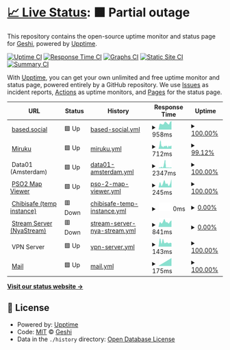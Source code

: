 # [📈 Live Status](https://demo.upptime.js.org): <!--live status--> **🟧 Partial outage**

This repository contains the open-source uptime monitor and status page for [Geshi](geshii.moe), powered by [Upptime](https://github.com/upptime/upptime).

[![Uptime CI](https://github.com/geshii/status/workflows/Uptime%20CI/badge.svg)](https://github.com/geshii/status/actions?query=workflow%3A%22Uptime+CI%22)
[![Response Time CI](https://github.com/geshii/status/workflows/Response%20Time%20CI/badge.svg)](https://github.com/geshii/status/actions?query=workflow%3A%22Response+Time+CI%22)
[![Graphs CI](https://github.com/geshii/status/workflows/Graphs%20CI/badge.svg)](https://github.com/geshii/status/actions?query=workflow%3A%22Graphs+CI%22)
[![Static Site CI](https://github.com/geshii/status/workflows/Static%20Site%20CI/badge.svg)](https://github.com/geshii/status/actions?query=workflow%3A%22Static+Site+CI%22)
[![Summary CI](https://github.com/geshii/status/workflows/Summary%20CI/badge.svg)](https://github.com/geshii/status/actions?query=workflow%3A%22Summary+CI%22)

With [Upptime](https://upptime.js.org), you can get your own unlimited and free uptime monitor and status page, powered entirely by a GitHub repository. We use [Issues](https://github.com/geshii/status/issues) as incident reports, [Actions](https://github.com/geshii/status/actions) as uptime monitors, and [Pages](https://demo.upptime.js.org) for the status page.

<!--start: status pages-->
<!-- This summary is generated by Upptime (https://github.com/upptime/upptime) -->
<!-- Do not edit this manually, your changes will be overwritten -->
<!-- prettier-ignore -->
| URL | Status | History | Response Time | Uptime |
| --- | ------ | ------- | ------------- | ------ |
| <img alt="" src="https://based.social/favicon.ico" height="13"> [based.social](https://based.social) | 🟩 Up | [based-social.yml](https://github.com/geshii/status/commits/HEAD/history/based-social.yml) | <details><summary><img alt="Response time graph" src="./graphs/based-social/response-time-week.png" height="20"> 958ms</summary><br><a href="https://status.miruku.cafe/history/based-social"><img alt="Response time 822" src="https://img.shields.io/endpoint?url=https%3A%2F%2Fraw.githubusercontent.com%2Fgeshii%2Fstatus%2FHEAD%2Fapi%2Fbased-social%2Fresponse-time.json"></a><br><a href="https://status.miruku.cafe/history/based-social"><img alt="24-hour response time 927" src="https://img.shields.io/endpoint?url=https%3A%2F%2Fraw.githubusercontent.com%2Fgeshii%2Fstatus%2FHEAD%2Fapi%2Fbased-social%2Fresponse-time-day.json"></a><br><a href="https://status.miruku.cafe/history/based-social"><img alt="7-day response time 958" src="https://img.shields.io/endpoint?url=https%3A%2F%2Fraw.githubusercontent.com%2Fgeshii%2Fstatus%2FHEAD%2Fapi%2Fbased-social%2Fresponse-time-week.json"></a><br><a href="https://status.miruku.cafe/history/based-social"><img alt="30-day response time 842" src="https://img.shields.io/endpoint?url=https%3A%2F%2Fraw.githubusercontent.com%2Fgeshii%2Fstatus%2FHEAD%2Fapi%2Fbased-social%2Fresponse-time-month.json"></a><br><a href="https://status.miruku.cafe/history/based-social"><img alt="1-year response time 822" src="https://img.shields.io/endpoint?url=https%3A%2F%2Fraw.githubusercontent.com%2Fgeshii%2Fstatus%2FHEAD%2Fapi%2Fbased-social%2Fresponse-time-year.json"></a></details> | <details><summary><a href="https://status.miruku.cafe/history/based-social">100.00%</a></summary><a href="https://status.miruku.cafe/history/based-social"><img alt="All-time uptime 77.04%" src="https://img.shields.io/endpoint?url=https%3A%2F%2Fraw.githubusercontent.com%2Fgeshii%2Fstatus%2FHEAD%2Fapi%2Fbased-social%2Fuptime.json"></a><br><a href="https://status.miruku.cafe/history/based-social"><img alt="24-hour uptime 100.00%" src="https://img.shields.io/endpoint?url=https%3A%2F%2Fraw.githubusercontent.com%2Fgeshii%2Fstatus%2FHEAD%2Fapi%2Fbased-social%2Fuptime-day.json"></a><br><a href="https://status.miruku.cafe/history/based-social"><img alt="7-day uptime 100.00%" src="https://img.shields.io/endpoint?url=https%3A%2F%2Fraw.githubusercontent.com%2Fgeshii%2Fstatus%2FHEAD%2Fapi%2Fbased-social%2Fuptime-week.json"></a><br><a href="https://status.miruku.cafe/history/based-social"><img alt="30-day uptime 49.01%" src="https://img.shields.io/endpoint?url=https%3A%2F%2Fraw.githubusercontent.com%2Fgeshii%2Fstatus%2FHEAD%2Fapi%2Fbased-social%2Fuptime-month.json"></a><br><a href="https://status.miruku.cafe/history/based-social"><img alt="1-year uptime 77.04%" src="https://img.shields.io/endpoint?url=https%3A%2F%2Fraw.githubusercontent.com%2Fgeshii%2Fstatus%2FHEAD%2Fapi%2Fbased-social%2Fuptime-year.json"></a></details>
| <img alt="" src="https://miruku.cafe/favicon.ico" height="13"> [Miruku](https://miruku.cafe) | 🟩 Up | [miruku.yml](https://github.com/geshii/status/commits/HEAD/history/miruku.yml) | <details><summary><img alt="Response time graph" src="./graphs/miruku/response-time-week.png" height="20"> 712ms</summary><br><a href="https://status.miruku.cafe/history/miruku"><img alt="Response time 871" src="https://img.shields.io/endpoint?url=https%3A%2F%2Fraw.githubusercontent.com%2Fgeshii%2Fstatus%2FHEAD%2Fapi%2Fmiruku%2Fresponse-time.json"></a><br><a href="https://status.miruku.cafe/history/miruku"><img alt="24-hour response time 625" src="https://img.shields.io/endpoint?url=https%3A%2F%2Fraw.githubusercontent.com%2Fgeshii%2Fstatus%2FHEAD%2Fapi%2Fmiruku%2Fresponse-time-day.json"></a><br><a href="https://status.miruku.cafe/history/miruku"><img alt="7-day response time 712" src="https://img.shields.io/endpoint?url=https%3A%2F%2Fraw.githubusercontent.com%2Fgeshii%2Fstatus%2FHEAD%2Fapi%2Fmiruku%2Fresponse-time-week.json"></a><br><a href="https://status.miruku.cafe/history/miruku"><img alt="30-day response time 1073" src="https://img.shields.io/endpoint?url=https%3A%2F%2Fraw.githubusercontent.com%2Fgeshii%2Fstatus%2FHEAD%2Fapi%2Fmiruku%2Fresponse-time-month.json"></a><br><a href="https://status.miruku.cafe/history/miruku"><img alt="1-year response time 871" src="https://img.shields.io/endpoint?url=https%3A%2F%2Fraw.githubusercontent.com%2Fgeshii%2Fstatus%2FHEAD%2Fapi%2Fmiruku%2Fresponse-time-year.json"></a></details> | <details><summary><a href="https://status.miruku.cafe/history/miruku">99.12%</a></summary><a href="https://status.miruku.cafe/history/miruku"><img alt="All-time uptime 99.66%" src="https://img.shields.io/endpoint?url=https%3A%2F%2Fraw.githubusercontent.com%2Fgeshii%2Fstatus%2FHEAD%2Fapi%2Fmiruku%2Fuptime.json"></a><br><a href="https://status.miruku.cafe/history/miruku"><img alt="24-hour uptime 100.00%" src="https://img.shields.io/endpoint?url=https%3A%2F%2Fraw.githubusercontent.com%2Fgeshii%2Fstatus%2FHEAD%2Fapi%2Fmiruku%2Fuptime-day.json"></a><br><a href="https://status.miruku.cafe/history/miruku"><img alt="7-day uptime 99.12%" src="https://img.shields.io/endpoint?url=https%3A%2F%2Fraw.githubusercontent.com%2Fgeshii%2Fstatus%2FHEAD%2Fapi%2Fmiruku%2Fuptime-week.json"></a><br><a href="https://status.miruku.cafe/history/miruku"><img alt="30-day uptime 99.70%" src="https://img.shields.io/endpoint?url=https%3A%2F%2Fraw.githubusercontent.com%2Fgeshii%2Fstatus%2FHEAD%2Fapi%2Fmiruku%2Fuptime-month.json"></a><br><a href="https://status.miruku.cafe/history/miruku"><img alt="1-year uptime 99.66%" src="https://img.shields.io/endpoint?url=https%3A%2F%2Fraw.githubusercontent.com%2Fgeshii%2Fstatus%2FHEAD%2Fapi%2Fmiruku%2Fuptime-year.json"></a></details>
| <img alt="" src="https://cdn-icons-png.flaticon.com/512/1925/1925155.png" height="13"> Data01 (Amsterdam) | 🟩 Up | [data01-amsterdam.yml](https://github.com/geshii/status/commits/HEAD/history/data01-amsterdam.yml) | <details><summary><img alt="Response time graph" src="./graphs/data01-amsterdam/response-time-week.png" height="20"> 2347ms</summary><br><a href="https://status.miruku.cafe/history/data01-amsterdam"><img alt="Response time 1077" src="https://img.shields.io/endpoint?url=https%3A%2F%2Fraw.githubusercontent.com%2Fgeshii%2Fstatus%2FHEAD%2Fapi%2Fdata01-amsterdam%2Fresponse-time.json"></a><br><a href="https://status.miruku.cafe/history/data01-amsterdam"><img alt="24-hour response time 974" src="https://img.shields.io/endpoint?url=https%3A%2F%2Fraw.githubusercontent.com%2Fgeshii%2Fstatus%2FHEAD%2Fapi%2Fdata01-amsterdam%2Fresponse-time-day.json"></a><br><a href="https://status.miruku.cafe/history/data01-amsterdam"><img alt="7-day response time 2347" src="https://img.shields.io/endpoint?url=https%3A%2F%2Fraw.githubusercontent.com%2Fgeshii%2Fstatus%2FHEAD%2Fapi%2Fdata01-amsterdam%2Fresponse-time-week.json"></a><br><a href="https://status.miruku.cafe/history/data01-amsterdam"><img alt="30-day response time 1375" src="https://img.shields.io/endpoint?url=https%3A%2F%2Fraw.githubusercontent.com%2Fgeshii%2Fstatus%2FHEAD%2Fapi%2Fdata01-amsterdam%2Fresponse-time-month.json"></a><br><a href="https://status.miruku.cafe/history/data01-amsterdam"><img alt="1-year response time 1077" src="https://img.shields.io/endpoint?url=https%3A%2F%2Fraw.githubusercontent.com%2Fgeshii%2Fstatus%2FHEAD%2Fapi%2Fdata01-amsterdam%2Fresponse-time-year.json"></a></details> | <details><summary><a href="https://status.miruku.cafe/history/data01-amsterdam">100.00%</a></summary><a href="https://status.miruku.cafe/history/data01-amsterdam"><img alt="All-time uptime 100.00%" src="https://img.shields.io/endpoint?url=https%3A%2F%2Fraw.githubusercontent.com%2Fgeshii%2Fstatus%2FHEAD%2Fapi%2Fdata01-amsterdam%2Fuptime.json"></a><br><a href="https://status.miruku.cafe/history/data01-amsterdam"><img alt="24-hour uptime 100.00%" src="https://img.shields.io/endpoint?url=https%3A%2F%2Fraw.githubusercontent.com%2Fgeshii%2Fstatus%2FHEAD%2Fapi%2Fdata01-amsterdam%2Fuptime-day.json"></a><br><a href="https://status.miruku.cafe/history/data01-amsterdam"><img alt="7-day uptime 100.00%" src="https://img.shields.io/endpoint?url=https%3A%2F%2Fraw.githubusercontent.com%2Fgeshii%2Fstatus%2FHEAD%2Fapi%2Fdata01-amsterdam%2Fuptime-week.json"></a><br><a href="https://status.miruku.cafe/history/data01-amsterdam"><img alt="30-day uptime 100.00%" src="https://img.shields.io/endpoint?url=https%3A%2F%2Fraw.githubusercontent.com%2Fgeshii%2Fstatus%2FHEAD%2Fapi%2Fdata01-amsterdam%2Fuptime-month.json"></a><br><a href="https://status.miruku.cafe/history/data01-amsterdam"><img alt="1-year uptime 100.00%" src="https://img.shields.io/endpoint?url=https%3A%2F%2Fraw.githubusercontent.com%2Fgeshii%2Fstatus%2FHEAD%2Fapi%2Fdata01-amsterdam%2Fuptime-year.json"></a></details>
| <img alt="" src="http://map.geshii.moe/favicon.ico" height="13"> [PSO2 Map Viewer](http://map.geshii.moe) | 🟩 Up | [pso-2-map-viewer.yml](https://github.com/geshii/status/commits/HEAD/history/pso-2-map-viewer.yml) | <details><summary><img alt="Response time graph" src="./graphs/pso-2-map-viewer/response-time-week.png" height="20"> 245ms</summary><br><a href="https://status.miruku.cafe/history/pso-2-map-viewer"><img alt="Response time 267" src="https://img.shields.io/endpoint?url=https%3A%2F%2Fraw.githubusercontent.com%2Fgeshii%2Fstatus%2FHEAD%2Fapi%2Fpso-2-map-viewer%2Fresponse-time.json"></a><br><a href="https://status.miruku.cafe/history/pso-2-map-viewer"><img alt="24-hour response time 314" src="https://img.shields.io/endpoint?url=https%3A%2F%2Fraw.githubusercontent.com%2Fgeshii%2Fstatus%2FHEAD%2Fapi%2Fpso-2-map-viewer%2Fresponse-time-day.json"></a><br><a href="https://status.miruku.cafe/history/pso-2-map-viewer"><img alt="7-day response time 245" src="https://img.shields.io/endpoint?url=https%3A%2F%2Fraw.githubusercontent.com%2Fgeshii%2Fstatus%2FHEAD%2Fapi%2Fpso-2-map-viewer%2Fresponse-time-week.json"></a><br><a href="https://status.miruku.cafe/history/pso-2-map-viewer"><img alt="30-day response time 282" src="https://img.shields.io/endpoint?url=https%3A%2F%2Fraw.githubusercontent.com%2Fgeshii%2Fstatus%2FHEAD%2Fapi%2Fpso-2-map-viewer%2Fresponse-time-month.json"></a><br><a href="https://status.miruku.cafe/history/pso-2-map-viewer"><img alt="1-year response time 267" src="https://img.shields.io/endpoint?url=https%3A%2F%2Fraw.githubusercontent.com%2Fgeshii%2Fstatus%2FHEAD%2Fapi%2Fpso-2-map-viewer%2Fresponse-time-year.json"></a></details> | <details><summary><a href="https://status.miruku.cafe/history/pso-2-map-viewer">100.00%</a></summary><a href="https://status.miruku.cafe/history/pso-2-map-viewer"><img alt="All-time uptime 100.00%" src="https://img.shields.io/endpoint?url=https%3A%2F%2Fraw.githubusercontent.com%2Fgeshii%2Fstatus%2FHEAD%2Fapi%2Fpso-2-map-viewer%2Fuptime.json"></a><br><a href="https://status.miruku.cafe/history/pso-2-map-viewer"><img alt="24-hour uptime 100.00%" src="https://img.shields.io/endpoint?url=https%3A%2F%2Fraw.githubusercontent.com%2Fgeshii%2Fstatus%2FHEAD%2Fapi%2Fpso-2-map-viewer%2Fuptime-day.json"></a><br><a href="https://status.miruku.cafe/history/pso-2-map-viewer"><img alt="7-day uptime 100.00%" src="https://img.shields.io/endpoint?url=https%3A%2F%2Fraw.githubusercontent.com%2Fgeshii%2Fstatus%2FHEAD%2Fapi%2Fpso-2-map-viewer%2Fuptime-week.json"></a><br><a href="https://status.miruku.cafe/history/pso-2-map-viewer"><img alt="30-day uptime 100.00%" src="https://img.shields.io/endpoint?url=https%3A%2F%2Fraw.githubusercontent.com%2Fgeshii%2Fstatus%2FHEAD%2Fapi%2Fpso-2-map-viewer%2Fuptime-month.json"></a><br><a href="https://status.miruku.cafe/history/pso-2-map-viewer"><img alt="1-year uptime 100.00%" src="https://img.shields.io/endpoint?url=https%3A%2F%2Fraw.githubusercontent.com%2Fgeshii%2Fstatus%2FHEAD%2Fapi%2Fpso-2-map-viewer%2Fuptime-year.json"></a></details>
| <img alt="" src="http://files.geshii.moe/favicon.ico" height="13"> [Chibisafe (temp instance)](http://files.geshii.moe) | 🟥 Down | [chibisafe-temp-instance.yml](https://github.com/geshii/status/commits/HEAD/history/chibisafe-temp-instance.yml) | <details><summary><img alt="Response time graph" src="./graphs/chibisafe-temp-instance/response-time-week.png" height="20"> 0ms</summary><br><a href="https://status.miruku.cafe/history/chibisafe-temp-instance"><img alt="Response time 230" src="https://img.shields.io/endpoint?url=https%3A%2F%2Fraw.githubusercontent.com%2Fgeshii%2Fstatus%2FHEAD%2Fapi%2Fchibisafe-temp-instance%2Fresponse-time.json"></a><br><a href="https://status.miruku.cafe/history/chibisafe-temp-instance"><img alt="24-hour response time 0" src="https://img.shields.io/endpoint?url=https%3A%2F%2Fraw.githubusercontent.com%2Fgeshii%2Fstatus%2FHEAD%2Fapi%2Fchibisafe-temp-instance%2Fresponse-time-day.json"></a><br><a href="https://status.miruku.cafe/history/chibisafe-temp-instance"><img alt="7-day response time 0" src="https://img.shields.io/endpoint?url=https%3A%2F%2Fraw.githubusercontent.com%2Fgeshii%2Fstatus%2FHEAD%2Fapi%2Fchibisafe-temp-instance%2Fresponse-time-week.json"></a><br><a href="https://status.miruku.cafe/history/chibisafe-temp-instance"><img alt="30-day response time 0" src="https://img.shields.io/endpoint?url=https%3A%2F%2Fraw.githubusercontent.com%2Fgeshii%2Fstatus%2FHEAD%2Fapi%2Fchibisafe-temp-instance%2Fresponse-time-month.json"></a><br><a href="https://status.miruku.cafe/history/chibisafe-temp-instance"><img alt="1-year response time 230" src="https://img.shields.io/endpoint?url=https%3A%2F%2Fraw.githubusercontent.com%2Fgeshii%2Fstatus%2FHEAD%2Fapi%2Fchibisafe-temp-instance%2Fresponse-time-year.json"></a></details> | <details><summary><a href="https://status.miruku.cafe/history/chibisafe-temp-instance">0.00%</a></summary><a href="https://status.miruku.cafe/history/chibisafe-temp-instance"><img alt="All-time uptime 0.78%" src="https://img.shields.io/endpoint?url=https%3A%2F%2Fraw.githubusercontent.com%2Fgeshii%2Fstatus%2FHEAD%2Fapi%2Fchibisafe-temp-instance%2Fuptime.json"></a><br><a href="https://status.miruku.cafe/history/chibisafe-temp-instance"><img alt="24-hour uptime 0.00%" src="https://img.shields.io/endpoint?url=https%3A%2F%2Fraw.githubusercontent.com%2Fgeshii%2Fstatus%2FHEAD%2Fapi%2Fchibisafe-temp-instance%2Fuptime-day.json"></a><br><a href="https://status.miruku.cafe/history/chibisafe-temp-instance"><img alt="7-day uptime 0.00%" src="https://img.shields.io/endpoint?url=https%3A%2F%2Fraw.githubusercontent.com%2Fgeshii%2Fstatus%2FHEAD%2Fapi%2Fchibisafe-temp-instance%2Fuptime-week.json"></a><br><a href="https://status.miruku.cafe/history/chibisafe-temp-instance"><img alt="30-day uptime 0.00%" src="https://img.shields.io/endpoint?url=https%3A%2F%2Fraw.githubusercontent.com%2Fgeshii%2Fstatus%2FHEAD%2Fapi%2Fchibisafe-temp-instance%2Fuptime-month.json"></a><br><a href="https://status.miruku.cafe/history/chibisafe-temp-instance"><img alt="1-year uptime 0.78%" src="https://img.shields.io/endpoint?url=https%3A%2F%2Fraw.githubusercontent.com%2Fgeshii%2Fstatus%2FHEAD%2Fapi%2Fchibisafe-temp-instance%2Fuptime-year.json"></a></details>
| <img alt="" src="http://stream.geshii.moe/favicon.ico" height="13"> [Stream Server (NyaStream)](http://stream.geshii.moe) | 🟥 Down | [stream-server-nya-stream.yml](https://github.com/geshii/status/commits/HEAD/history/stream-server-nya-stream.yml) | <details><summary><img alt="Response time graph" src="./graphs/stream-server-nya-stream/response-time-week.png" height="20"> 841ms</summary><br><a href="https://status.miruku.cafe/history/stream-server-nya-stream"><img alt="Response time 807" src="https://img.shields.io/endpoint?url=https%3A%2F%2Fraw.githubusercontent.com%2Fgeshii%2Fstatus%2FHEAD%2Fapi%2Fstream-server-nya-stream%2Fresponse-time.json"></a><br><a href="https://status.miruku.cafe/history/stream-server-nya-stream"><img alt="24-hour response time 749" src="https://img.shields.io/endpoint?url=https%3A%2F%2Fraw.githubusercontent.com%2Fgeshii%2Fstatus%2FHEAD%2Fapi%2Fstream-server-nya-stream%2Fresponse-time-day.json"></a><br><a href="https://status.miruku.cafe/history/stream-server-nya-stream"><img alt="7-day response time 841" src="https://img.shields.io/endpoint?url=https%3A%2F%2Fraw.githubusercontent.com%2Fgeshii%2Fstatus%2FHEAD%2Fapi%2Fstream-server-nya-stream%2Fresponse-time-week.json"></a><br><a href="https://status.miruku.cafe/history/stream-server-nya-stream"><img alt="30-day response time 807" src="https://img.shields.io/endpoint?url=https%3A%2F%2Fraw.githubusercontent.com%2Fgeshii%2Fstatus%2FHEAD%2Fapi%2Fstream-server-nya-stream%2Fresponse-time-month.json"></a><br><a href="https://status.miruku.cafe/history/stream-server-nya-stream"><img alt="1-year response time 807" src="https://img.shields.io/endpoint?url=https%3A%2F%2Fraw.githubusercontent.com%2Fgeshii%2Fstatus%2FHEAD%2Fapi%2Fstream-server-nya-stream%2Fresponse-time-year.json"></a></details> | <details><summary><a href="https://status.miruku.cafe/history/stream-server-nya-stream">0.00%</a></summary><a href="https://status.miruku.cafe/history/stream-server-nya-stream"><img alt="All-time uptime 21.60%" src="https://img.shields.io/endpoint?url=https%3A%2F%2Fraw.githubusercontent.com%2Fgeshii%2Fstatus%2FHEAD%2Fapi%2Fstream-server-nya-stream%2Fuptime.json"></a><br><a href="https://status.miruku.cafe/history/stream-server-nya-stream"><img alt="24-hour uptime 0.00%" src="https://img.shields.io/endpoint?url=https%3A%2F%2Fraw.githubusercontent.com%2Fgeshii%2Fstatus%2FHEAD%2Fapi%2Fstream-server-nya-stream%2Fuptime-day.json"></a><br><a href="https://status.miruku.cafe/history/stream-server-nya-stream"><img alt="7-day uptime 0.00%" src="https://img.shields.io/endpoint?url=https%3A%2F%2Fraw.githubusercontent.com%2Fgeshii%2Fstatus%2FHEAD%2Fapi%2Fstream-server-nya-stream%2Fuptime-week.json"></a><br><a href="https://status.miruku.cafe/history/stream-server-nya-stream"><img alt="30-day uptime 21.60%" src="https://img.shields.io/endpoint?url=https%3A%2F%2Fraw.githubusercontent.com%2Fgeshii%2Fstatus%2FHEAD%2Fapi%2Fstream-server-nya-stream%2Fuptime-month.json"></a><br><a href="https://status.miruku.cafe/history/stream-server-nya-stream"><img alt="1-year uptime 21.60%" src="https://img.shields.io/endpoint?url=https%3A%2F%2Fraw.githubusercontent.com%2Fgeshii%2Fstatus%2FHEAD%2Fapi%2Fstream-server-nya-stream%2Fuptime-year.json"></a></details>
| <img alt="" src="https://cdn-icons-png.flaticon.com/512/1925/1925155.png" height="13"> VPN Server | 🟩 Up | [vpn-server.yml](https://github.com/geshii/status/commits/HEAD/history/vpn-server.yml) | <details><summary><img alt="Response time graph" src="./graphs/vpn-server/response-time-week.png" height="20"> 143ms</summary><br><a href="https://status.miruku.cafe/history/vpn-server"><img alt="Response time 184" src="https://img.shields.io/endpoint?url=https%3A%2F%2Fraw.githubusercontent.com%2Fgeshii%2Fstatus%2FHEAD%2Fapi%2Fvpn-server%2Fresponse-time.json"></a><br><a href="https://status.miruku.cafe/history/vpn-server"><img alt="24-hour response time 149" src="https://img.shields.io/endpoint?url=https%3A%2F%2Fraw.githubusercontent.com%2Fgeshii%2Fstatus%2FHEAD%2Fapi%2Fvpn-server%2Fresponse-time-day.json"></a><br><a href="https://status.miruku.cafe/history/vpn-server"><img alt="7-day response time 143" src="https://img.shields.io/endpoint?url=https%3A%2F%2Fraw.githubusercontent.com%2Fgeshii%2Fstatus%2FHEAD%2Fapi%2Fvpn-server%2Fresponse-time-week.json"></a><br><a href="https://status.miruku.cafe/history/vpn-server"><img alt="30-day response time 184" src="https://img.shields.io/endpoint?url=https%3A%2F%2Fraw.githubusercontent.com%2Fgeshii%2Fstatus%2FHEAD%2Fapi%2Fvpn-server%2Fresponse-time-month.json"></a><br><a href="https://status.miruku.cafe/history/vpn-server"><img alt="1-year response time 184" src="https://img.shields.io/endpoint?url=https%3A%2F%2Fraw.githubusercontent.com%2Fgeshii%2Fstatus%2FHEAD%2Fapi%2Fvpn-server%2Fresponse-time-year.json"></a></details> | <details><summary><a href="https://status.miruku.cafe/history/vpn-server">100.00%</a></summary><a href="https://status.miruku.cafe/history/vpn-server"><img alt="All-time uptime 100.00%" src="https://img.shields.io/endpoint?url=https%3A%2F%2Fraw.githubusercontent.com%2Fgeshii%2Fstatus%2FHEAD%2Fapi%2Fvpn-server%2Fuptime.json"></a><br><a href="https://status.miruku.cafe/history/vpn-server"><img alt="24-hour uptime 100.00%" src="https://img.shields.io/endpoint?url=https%3A%2F%2Fraw.githubusercontent.com%2Fgeshii%2Fstatus%2FHEAD%2Fapi%2Fvpn-server%2Fuptime-day.json"></a><br><a href="https://status.miruku.cafe/history/vpn-server"><img alt="7-day uptime 100.00%" src="https://img.shields.io/endpoint?url=https%3A%2F%2Fraw.githubusercontent.com%2Fgeshii%2Fstatus%2FHEAD%2Fapi%2Fvpn-server%2Fuptime-week.json"></a><br><a href="https://status.miruku.cafe/history/vpn-server"><img alt="30-day uptime 100.00%" src="https://img.shields.io/endpoint?url=https%3A%2F%2Fraw.githubusercontent.com%2Fgeshii%2Fstatus%2FHEAD%2Fapi%2Fvpn-server%2Fuptime-month.json"></a><br><a href="https://status.miruku.cafe/history/vpn-server"><img alt="1-year uptime 100.00%" src="https://img.shields.io/endpoint?url=https%3A%2F%2Fraw.githubusercontent.com%2Fgeshii%2Fstatus%2FHEAD%2Fapi%2Fvpn-server%2Fuptime-year.json"></a></details>
| <img alt="" src="https://mail.amogus.cloud/img/cow_mailcow.svg" height="13"> [Mail](vps.srv.janderedev.xyz) | 🟩 Up | [mail.yml](https://github.com/geshii/status/commits/HEAD/history/mail.yml) | <details><summary><img alt="Response time graph" src="./graphs/mail/response-time-week.png" height="20"> 175ms</summary><br><a href="https://status.miruku.cafe/history/mail"><img alt="Response time 175" src="https://img.shields.io/endpoint?url=https%3A%2F%2Fraw.githubusercontent.com%2Fgeshii%2Fstatus%2FHEAD%2Fapi%2Fmail%2Fresponse-time.json"></a><br><a href="https://status.miruku.cafe/history/mail"><img alt="24-hour response time 170" src="https://img.shields.io/endpoint?url=https%3A%2F%2Fraw.githubusercontent.com%2Fgeshii%2Fstatus%2FHEAD%2Fapi%2Fmail%2Fresponse-time-day.json"></a><br><a href="https://status.miruku.cafe/history/mail"><img alt="7-day response time 175" src="https://img.shields.io/endpoint?url=https%3A%2F%2Fraw.githubusercontent.com%2Fgeshii%2Fstatus%2FHEAD%2Fapi%2Fmail%2Fresponse-time-week.json"></a><br><a href="https://status.miruku.cafe/history/mail"><img alt="30-day response time 175" src="https://img.shields.io/endpoint?url=https%3A%2F%2Fraw.githubusercontent.com%2Fgeshii%2Fstatus%2FHEAD%2Fapi%2Fmail%2Fresponse-time-month.json"></a><br><a href="https://status.miruku.cafe/history/mail"><img alt="1-year response time 175" src="https://img.shields.io/endpoint?url=https%3A%2F%2Fraw.githubusercontent.com%2Fgeshii%2Fstatus%2FHEAD%2Fapi%2Fmail%2Fresponse-time-year.json"></a></details> | <details><summary><a href="https://status.miruku.cafe/history/mail">100.00%</a></summary><a href="https://status.miruku.cafe/history/mail"><img alt="All-time uptime 100.00%" src="https://img.shields.io/endpoint?url=https%3A%2F%2Fraw.githubusercontent.com%2Fgeshii%2Fstatus%2FHEAD%2Fapi%2Fmail%2Fuptime.json"></a><br><a href="https://status.miruku.cafe/history/mail"><img alt="24-hour uptime 100.00%" src="https://img.shields.io/endpoint?url=https%3A%2F%2Fraw.githubusercontent.com%2Fgeshii%2Fstatus%2FHEAD%2Fapi%2Fmail%2Fuptime-day.json"></a><br><a href="https://status.miruku.cafe/history/mail"><img alt="7-day uptime 100.00%" src="https://img.shields.io/endpoint?url=https%3A%2F%2Fraw.githubusercontent.com%2Fgeshii%2Fstatus%2FHEAD%2Fapi%2Fmail%2Fuptime-week.json"></a><br><a href="https://status.miruku.cafe/history/mail"><img alt="30-day uptime 100.00%" src="https://img.shields.io/endpoint?url=https%3A%2F%2Fraw.githubusercontent.com%2Fgeshii%2Fstatus%2FHEAD%2Fapi%2Fmail%2Fuptime-month.json"></a><br><a href="https://status.miruku.cafe/history/mail"><img alt="1-year uptime 100.00%" src="https://img.shields.io/endpoint?url=https%3A%2F%2Fraw.githubusercontent.com%2Fgeshii%2Fstatus%2FHEAD%2Fapi%2Fmail%2Fuptime-year.json"></a></details>

<!--end: status pages-->

[**Visit our status website →**](https://demo.upptime.js.org)

## 📄 License

- Powered by: [Upptime](https://github.com/upptime/upptime)
- Code: [MIT](./LICENSE) © [Geshi](geshii.moe)
- Data in the `./history` directory: [Open Database License](https://opendatacommons.org/licenses/odbl/1-0/)

